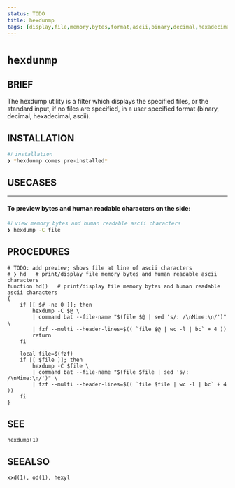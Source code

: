 ```yaml
---
status: TODO
title: hexdunmp
tags: [display,file,memory,bytes,format,ascii,binary,decimal,hexadecimal]
---
```


# `hexdunmp`

## BRIEF

The hexdump utility is a filter which displays the specified files, or the standard input, if no files are specified, in a user specified format (binary, decimal, hexadecimal, ascii).

## INSTALLATION

 
```bash
#ℹ︎ installation
❯ *hexdunmp comes pre-installed*
```


## USECASES

----
#### To preview bytes and human readable characters on the side:


```bash
#ℹ︎ view memory bytes and human readable ascii characters
❯ hexdump -C file
```



## PROCEDURES

    # TODO: add preview; shows file at line of ascii characters
    # ❯ hd   # print/display file memory bytes and human readable ascii characters
    function hd()   # print/display file memory bytes and human readable ascii characters
    {
        if [[ $# -ne 0 ]]; then
            hexdump -C $@ \
            | command bat --file-name "$(file $@ | sed 's/: /\nMime:\n/')" \
            | fzf --multi --header-lines=$(( `file $@ | wc -l | bc` + 4 ))
            return
        fi

        local file=$(fzf)
        if [[ $file ]]; then
            hexdump -C $file \
            | command bat --file-name "$(file $file | sed 's/: /\nMime:\n/')" \
            | fzf --multi --header-lines=$(( `file $file | wc -l | bc` + 4 ))
        fi
    }


## SEE

    hexdump(1)

## SEEALSO

    xxd(1), od(1), hexyl


